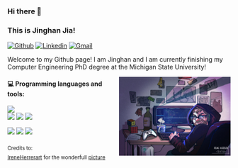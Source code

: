 ### Hi there 👋 
### This is Jinghan Jia!

[![Github](https://img.shields.io/badge/-Github-000?style=flat&logo=Github&logoColor=white)](https://github.com/jinghanjia)
[![Linkedin](https://img.shields.io/badge/-LinkedIn-blue?style=flat&logo=Linkedin&logoColor=white)](https://www.linkedin.com/in/jinghan-jia-5194451ba/)
[![Gmail](https://img.shields.io/badge/-Gmail-c14438?style=flat&logo=Gmail&logoColor=white)](mailto:jjh233666@gmail.com)

Welcome to my Github page! I am Jinghan and I am currently finishing my Computer Engineering PhD degree at the Michigan State University!  

<img align="right" alt="img" src="https://github.com/FernandoRoldan93/FernandoRoldan93/blob/master/cover_image.jpg" width="50%" height="auto" />


<!-- #### 🌱 Things I am currently working on: 
- Finish my Computer Engineering Master Degree  
- Taking online courses about Data Science and Machine Learning 
- Business practices on [bi4 Group Spain](https://github.com/bi4group) 🚀 *coming soon*

#### :muscle: Things I am challenging myself with:
- Waking up earlier to make good use of the day
- Coding at least 4 hours a day
- Exercising 3 days a week
- Improving my CV with some education apart from university -->

#### :computer: Programming languages and tools: 
<p>
	<img width="50%" align="right" src="https://github-readme-stats.vercel.app/api?username=jinghanjia&count_private=true&show_icons=true&theme=dark" />


<code><img width="10%" src="https://www.vectorlogo.zone/logos/python/python-ar21.svg"></code>
<code><img width="10%" src="https://www.vectorlogo.zone/logos/pytorch/pytorch-ar21.svg"></code>
<code><img width="8%" src="https://www.vectorlogo.zone/logos/tensorflow/tensorflow-ar21.svg"></code>

<code><img width="10%" src="https://upload.wikimedia.org/wikipedia/commons/thumb/2/21/Matlab_Logo.png/667px-Matlab_Logo.png"></code>
<code><img width="10%" src="https://upload.wikimedia.org/wikipedia/commons/thumb/1/18/ISO_C%2B%2B_Logo.svg/306px-ISO_C%2B%2B_Logo.svg.png?20170928190710"></code>
<code><img width="10%" src="https://www.vectorlogo.zone/logos/git-scm/git-scm-ar21.svg"></code>
</p>

<sub>Credits to: <br/>[IreneHerrerart](https://www.artstation.com/ireneherrera) for the wonderfull [picture](https://github.com/FernandoRoldan93/FernandoRoldan93/blob/master/cover_image.jpg)</sub>